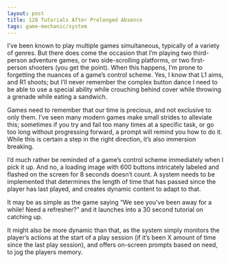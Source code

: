 ```yaml
---
layout: post
title: 128 Tutorials After Prolonged Absence
tags: game-mechanic/system
---
```

I’ve been known to play multiple games simultaneous, typically of a variety of genres.  But there does come the occasion that I’m playing two third-person adventure games, or two side-scrolling platforms, or two first-person shooters (you get the point).  When this happens, I’m prone to forgetting the nuances of a game’s control scheme.  Yes, I know that L1 aims, and R1 shoots; but I’ll never remember the complex button dance I need to be able to use a special ability while crouching behind cover while throwing a grenade while eating a sandwich.

Games need to remember that our time is precious, and not exclusive to only them.  I’ve seen many modern games make small strides to alleviate this; sometimes if you try and fail too many times at a specific task, or go too long without progressing forward, a prompt will remind you how to do it.  While this is certain a step in the right direction, it’s also immersion breaking.

I’d much rather be reminded of a game’s control scheme immediately when I pick it up.  And no, a loading image with 600 buttons intricately labeled and flashed on the screen for 8 seconds doesn’t count.  A system needs to be implemented that determines the length of time that has passed since the player has last played, and creates dynamic content to adapt to that.

It may be as simple as the game saying “We see you’ve been away for a while! Need a refresher?” and it launches into a 30 second tutorial on catching up.  

It might also be more dynamic than that, as the system simply monitors the player’s actions at the start of a play session (if it’s been X amount of time since the last play session), and offers on-screen prompts based on need, to jog the players memory.